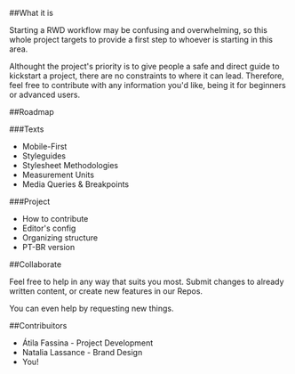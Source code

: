 ##What it is

Starting a RWD workflow may be confusing and overwhelming, so this whole project targets to provide a first step to whoever is starting in this area.

Althought the project's priority is to give people a safe and direct guide to kickstart a project, there are no constraints to where it can lead.
Therefore, feel free to contribute with any information you'd like, being it for beginners or advanced users.

##Roadmap

###Texts
- Mobile-First
- Styleguides
- Stylesheet Methodologies
- Measurement Units
- Media Queries & Breakpoints

###Project
- How to contribute
- Editor's config
- Organizing structure
- PT-BR version

##Collaborate

Feel free to help in any way that suits you most.
Submit changes to already written content, or create new features in our Repos.

You can even help by requesting new things.


##Contribuitors

- Átila Fassina - Project Development
- Natalia Lassance - Brand Design
- You!